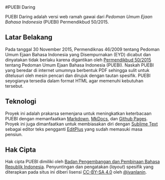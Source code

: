 #PUEBI Daring

PUEBI Daring adalah versi web ramah gawai dari *Pedoman Umum Ejaan Bahasa Indonesia* (PUEBI) Permendikbud 50/2015.

## Latar Belakang

Pada tanggal 30 November 2015, Permendiknas 46/2009 tentang Pedoman Umum Ejaan Bahasa Indonesia yang Disempurnakan (EYD) dicabut dan dinyatakan tidak berlaku karena digantikan oleh [Permendikbud 50/2015](https://upload.wikimedia.org/wikipedia/commons/3/33/Peraturan_Menteri_Pendidikan_dan_Kebudayaan_Nomor_50_Tahun_2015_tentang_Pedoman_Umum_Ejaan_Bahasa_Indonesia.pdf) tentang Pedoman Umum Ejaan Bahasa Indonesia (PUEBI). Naskah PUEBI yang beredar di internet umumnya berbentuk PDF sehingga sulit untuk ditelusuri oleh mesin pencari dan dirujuk dengan tautan spesifik. PUEBI seyogianya tersedia dalam format HTML agar memenuhi kebutuhan tersebut.

## Teknologi

Proyek ini adalah prakarsa semenjana untuk meningkatkan keterbacaan PUEBI dengan memanfaatkan [Markdown](http://daringfireball.net/projects/markdown/), [MkDocs](http://www.mkdocs.org/), dan [Github Pages](https://pages.github.com/). Proyek ini juga dimanfaatkan untuk membiasakan diri dengan [Sublime Text](https://www.sublimetext.com/) sebagai editor teks pengganti [EditPlus](https://www.editplus.com/) yang sudah memasuki masa pensiun.

## Hak Cipta

Hak cipta PUEBI dimiliki oleh [Badan Pengembangan dan Pembinaan Bahasa Republik Indonesia](http://badanbahasa.kemdikbud.go.id/). Penyuntingan dan pengatakan (*layout*) spesifik yang diterapkan pada situs ini diberi lisensi [CC-BY-SA 4.0](https://creativecommons.org/licenses/by-sa/4.0/deed.id) oleh [@ivanlanin](https://twitter.com/ivanlanin).